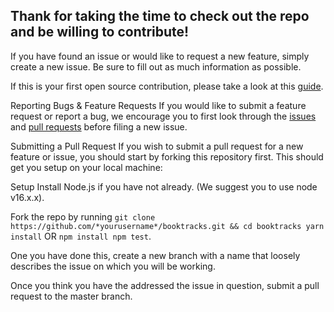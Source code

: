 ## Thank for taking the time to check out the repo and be willing to contribute!

If you have found an issue or would like to request a new feature, simply create a new issue. Be sure to fill out as much information as possible.

If this is your first open source contribution, please take a look at this [guide](https://github.com/freeCodeCamp/how-to-contribute-to-open-source).

Reporting Bugs & Feature Requests If you would like to submit a feature request or report a bug, we encourage you to first look through the [issues](https://github.com/acgtwentyone/booktracks/issues) and [pull requests](https://github.com/acgtwentyone/booktracks/pulls) before filing a new issue.

Submitting a Pull Request If you wish to submit a pull request for a new feature or issue, you should start by forking this repository first. This should get you setup on your local machine:

Setup Install Node.js if you have not already. (We suggest you to use node v16.x.x). 

Fork the repo by running ```git clone https://github.com/*yourusername*/booktracks.git && cd booktracks yarn install``` OR ```npm install npm test```.

One you have done this, create a new branch with a name that loosely describes the issue on which you will be working. 

Once you think you have the addressed the issue in question, submit a pull request to the master branch.
